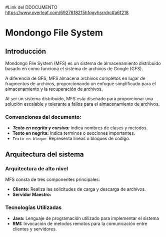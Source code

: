 #Link del DDOCUMENTO
https://www.overleaf.com/6927618215hfqgvhsrrdrc#a6f218
# Mondongo File System
## Introducción

Mondongo File System (MFS) es un sistema de almacenamiento distribuido basado en como funciona el sistema de archivos de Google (GFS).

A diferencia de GFS, MFS almacena archivos completos en lugar de fragmentos de archivos, proporcionando un enfoque simplificado para el almacenamiento y la recuperación de archivos.

Al ser un sistema distribuido, MFS esta diseñado para proporcionar una solución escalable y tolerante a fallos para el almacenamiento de archivos.

### Convenciones del documento:

- ***Texto en negrita y cursiva:*** indica nombres de clases y metodos.
- **Texto en negrita:** Indica terminos o secciones importantes.
- `Texto en bloque`: Representa lineas o bloques de codigo.

## Arquitectura del sistema

### Arquitectura de alto nivel

MFS consta de tres componentes principales:

- **Cliente:** Realiza las solicitudes de carga y descarga de archivos.
- **Servidor Maestro:**

### Tecnologías Utilizadas

- **Java:** Lenguaje de programación utilizado para implementar el sistema
- **RMI:** Invocación de metodos remotos para la comunicación entre clientes y servidores.

